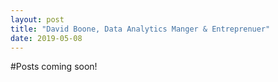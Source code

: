 ```yaml
---
layout: post
title: "David Boone, Data Analytics Manger & Entreprenuer"
date: 2019-05-08
---
```


#Posts coming soon!